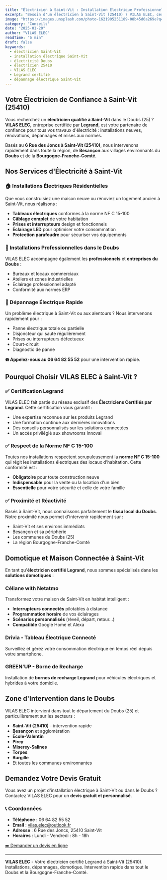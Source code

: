 ```yaml
---
title: "Électricien à Saint-Vit : Installation Électrique Professionnelle dans le Doubs"
excerpt: "Besoin d'un électricien à Saint-Vit (25410) ? VILAS ELEC, certifié Legrand, intervient pour vos installations électriques, dépannages et mises aux normes dans tout le Doubs."
image: "https://images.unsplash.com/photo-1621905251189-08b45d6a269e?q=80&w=1200&auto=format&fit=crop"
category: "Conseils"
date: "2025-01-20"
author: "VILAS ELEC"
readTime: "6 min"
draft: false
keywords:
  - électricien Saint-Vit
  - installation électrique Saint-Vit
  - électricité Doubs
  - électricien 25410
  - VILAS ELEC
  - Legrand certifié
  - dépannage électrique Saint-Vit
---
```


## Votre Électricien de Confiance à Saint-Vit (25410)

Vous recherchez un **électricien qualifié à Saint-Vit** dans le Doubs (25) ? **VILAS ELEC**, entreprise certifiée par **Legrand**, est votre partenaire de confiance pour tous vos travaux d'électricité : installations neuves, rénovations, dépannages et mises aux normes.

Basés au **6 Rue des Joncs à Saint-Vit (25410)**, nous intervenons rapidement dans toute la région, de **Besançon** aux villages environnants du **Doubs** et de la **Bourgogne-Franche-Comté**.

## Nos Services d'Électricité à Saint-Vit

### 🏠 Installations Électriques Résidentielles

Que vous construisiez une maison neuve ou rénoviez un logement ancien à Saint-Vit, nous réalisons :
- **Tableaux électriques** conformes à la norme NF C 15-100
- **Câblage complet** de votre habitation
- **Prises et interrupteurs** design et fonctionnels
- **Éclairage LED** pour optimiser votre consommation
- **Protection parafoudre** pour sécuriser vos équipements

### 🏢 Installations Professionnelles dans le Doubs

VILAS ELEC accompagne également les **professionnels** et **entreprises du Doubs** :
- Bureaux et locaux commerciaux
- Ateliers et zones industrielles
- Éclairage professionnel adapté
- Conformité aux normes ERP

### 🔧 Dépannage Électrique Rapide

Un problème électrique à Saint-Vit ou aux alentours ? Nous intervenons rapidement pour :
- Panne électrique totale ou partielle
- Disjoncteur qui saute régulièrement
- Prises ou interrupteurs défectueux
- Court-circuit
- Diagnostic de panne

**☎️ Appelez-nous au 06 64 82 55 52** pour une intervention rapide.

## Pourquoi Choisir VILAS ELEC à Saint-Vit ?

### ✅ Certification Legrand

VILAS ELEC fait partie du réseau exclusif des **Électriciens Certifiés par Legrand**. Cette certification vous garantit :
- Une expertise reconnue sur les produits Legrand
- Une formation continue aux dernières innovations
- Des conseils personnalisés sur les solutions connectées
- Un accès privilégié aux showrooms Innoval

### ✅ Respect de la Norme NF C 15-100

Toutes nos installations respectent scrupuleusement la **norme NF C 15-100** qui régit les installations électriques des locaux d'habitation. Cette conformité est :
- **Obligatoire** pour toute construction neuve
- **Indispensable** pour la vente ou la location d'un bien
- **Essentielle** pour votre sécurité et celle de votre famille

### ✅ Proximité et Réactivité

Basés à Saint-Vit, nous connaissons parfaitement le **tissu local du Doubs**. Notre proximité nous permet d'intervenir rapidement sur :
- Saint-Vit et ses environs immédiats
- Besançon et sa périphérie
- Les communes du Doubs (25)
- La région Bourgogne-Franche-Comté

## Domotique et Maison Connectée à Saint-Vit

En tant qu'**électricien certifié Legrand**, nous sommes spécialisés dans les **solutions domotiques** :

### Céliane with Netatmo
Transformez votre maison de Saint-Vit en habitat intelligent :
- **Interrupteurs connectés** pilotables à distance
- **Programmation horaire** de vos éclairages
- **Scénarios personnalisés** (réveil, départ, retour...)
- **Compatible** Google Home et Alexa

### Drivia - Tableau Électrique Connecté
Surveillez et gérez votre consommation électrique en temps réel depuis votre smartphone.

### GREEN'UP - Borne de Recharge
Installation de **bornes de recharge Legrand** pour véhicules électriques et hybrides à votre domicile.

## Zone d'Intervention dans le Doubs

VILAS ELEC intervient dans tout le département du Doubs (25) et particulièrement sur les secteurs :

- **Saint-Vit (25410)** - intervention rapide
- **Besançon** et agglomération
- **École-Valentin**
- **Pirey**
- **Miserey-Salines**
- **Torpes**
- **Burgille**
- Et toutes les communes environnantes

## Demandez Votre Devis Gratuit

Vous avez un projet d'installation électrique à Saint-Vit ou dans le Doubs ? Contactez VILAS ELEC pour un **devis gratuit et personnalisé**.

### 📞 Coordonnées

- **Téléphone** : 06 64 82 55 52
- **Email** : vilas.elec@outlook.fr
- **Adresse** : 6 Rue des Joncs, 25410 Saint-Vit
- **Horaires** : Lundi - Vendredi : 8h - 18h

[➡️ Demander un devis en ligne](/contact)

---

**VILAS ELEC** - Votre électricien certifié Legrand à Saint-Vit (25410). Installations, dépannages, domotique. Intervention rapide dans tout le Doubs et la Bourgogne-Franche-Comté.

